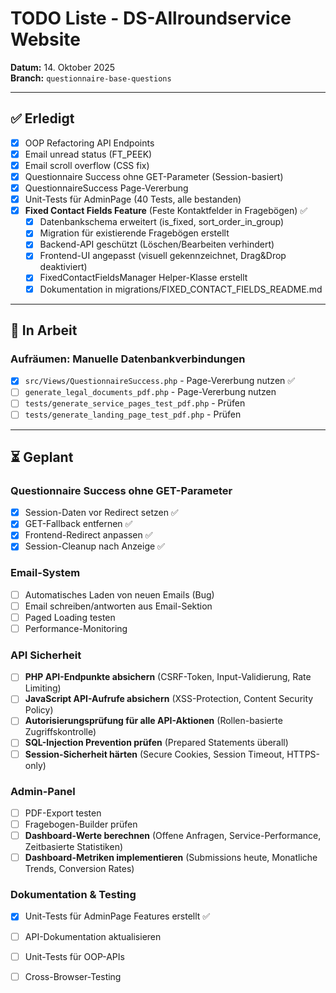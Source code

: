 # TODO Liste - DS-Allroundservice Website

**Datum:** 14. Oktober 2025  
**Branch:** `questionnaire-base-questions`

---

## ✅ Erledigt

- [x] OOP Refactoring API Endpoints
- [x] Email unread status (FT_PEEK)
- [x] Email scroll overflow (CSS fix)
- [x] Questionnaire Success ohne GET-Parameter (Session-basiert)
- [x] QuestionnaireSuccess Page-Vererbung
- [x] Unit-Tests für AdminPage (40 Tests, alle bestanden)
- [x] **Fixed Contact Fields Feature** (Feste Kontaktfelder in Fragebögen) ✅
  - [x] Datenbankschema erweitert (is_fixed, sort_order_in_group)
  - [x] Migration für existierende Fragebögen erstellt
  - [x] Backend-API geschützt (Löschen/Bearbeiten verhindert)
  - [x] Frontend-UI angepasst (visuell gekennzeichnet, Drag&Drop deaktiviert)
  - [x] FixedContactFieldsManager Helper-Klasse erstellt
  - [x] Dokumentation in migrations/FIXED_CONTACT_FIELDS_README.md

---

## 🔄 In Arbeit

### Aufräumen: Manuelle Datenbankverbindungen
- [x] `src/Views/QuestionnaireSuccess.php` - Page-Vererbung nutzen ✅
- [ ] `generate_legal_documents_pdf.php` - Page-Vererbung nutzen
- [ ] `tests/generate_service_pages_test_pdf.php` - Prüfen
- [ ] `tests/generate_landing_page_test_pdf.php` - Prüfen

---

## ⏳ Geplant

### Questionnaire Success ohne GET-Parameter
- [x] Session-Daten vor Redirect setzen ✅
- [x] GET-Fallback entfernen ✅
- [x] Frontend-Redirect anpassen ✅
- [x] Session-Cleanup nach Anzeige ✅

### Email-System
- [ ] Automatisches Laden von neuen Emails (Bug)
- [ ] Email schreiben/antworten aus Email-Sektion
- [ ] Paged Loading testen
- [ ] Performance-Monitoring

### API Sicherheit
- [ ] **PHP API-Endpunkte absichern** (CSRF-Token, Input-Validierung, Rate Limiting)
- [ ] **JavaScript API-Aufrufe absichern** (XSS-Protection, Content Security Policy)
- [ ] **Autorisierungsprüfung für alle API-Aktionen** (Rollen-basierte Zugriffskontrolle)
- [ ] **SQL-Injection Prevention prüfen** (Prepared Statements überall)
- [ ] **Session-Sicherheit härten** (Secure Cookies, Session Timeout, HTTPS-only)

### Admin-Panel
- [ ] PDF-Export testen
- [ ] Fragebogen-Builder prüfen
- [ ] **Dashboard-Werte berechnen** (Offene Anfragen, Service-Performance, Zeitbasierte Statistiken)
- [ ] **Dashboard-Metriken implementieren** (Submissions heute, Monatliche Trends, Conversion Rates)

### Dokumentation & Testing
- [x] Unit-Tests für AdminPage Features erstellt ✅
- [ ] API-Dokumentation aktualisieren
- [ ] Unit-Tests für OOP-APIs
- [ ] Cross-Browser-Testing

